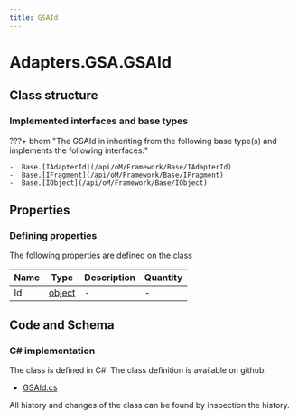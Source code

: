 ```yaml
---
title: GSAId
---
```


# Adapters.GSA.GSAId



## Class structure

### Implemented interfaces and base types

???+ bhom "The GSAId in inheriting from the following base type(s) and implements the following interfaces:"

    -  Base.[IAdapterId](/api/oM/Framework/Base/IAdapterId)
    -  Base.[IFragment](/api/oM/Framework/Base/IFragment)
    -  Base.[IObject](/api/oM/Framework/Base/IObject)


## Properties



### Defining properties

The following properties are defined on the class

| Name             | Type             | Description      | Quantity         |
|------------------|------------------|------------------|------------------|
| Id | [object](https://learn.microsoft.com/en-us/dotnet/api/System.Object?view=netstandard-2.0) | - | - |


## Code and Schema

### C# implementation

The class is defined in C#. The class definition is available on github:

- [GSAId.cs](https://github.com/BHoM/GSA_Toolkit/blob/develop/GSA_oM/Fragments/GSAId.cs)

All history and changes of the class can be found by inspection the history.
